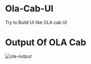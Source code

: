 # Ola-Cab-UI
Try to Build UI like OLA cab UI

# Output Of OLA Cab
![ola-output](https://user-images.githubusercontent.com/92413748/144239267-5e522244-5aca-4884-a9ea-25b32ce826b8.png)
